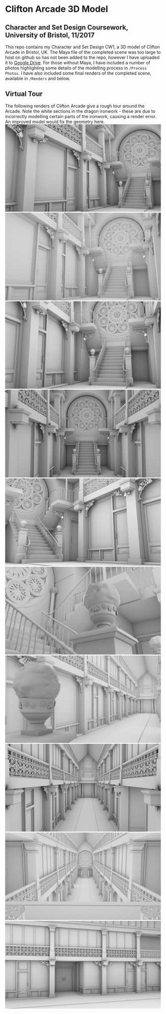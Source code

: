 # Clifton Arcade 3D Model
## Character and Set Design Coursework, University of Bristol, 11/2017

This repo contains my Character and Set Design CW1, a 3D model of Clifton Arcade in Bristol, UK. The Maya file of the completed scene was too large to host on github so has not been added to the repo, however I have uploaded it to [Google Drive](https://drive.google.com/file/d/1yLdDkewARrG1NIaueAWC-CDYrxqzeLpb/view?usp=sharing). For those without Maya, I have included a number of photos highlighting some details of the modelling process in `/Process Photos`. I have also included some final renders of the completed scene, available in `/Renders` and below.

## Virtual Tour
The following renders of Clifton Arcade give a rough tour around the Arcade. Note the white sections in the dragon ironwork - these are due to incorrectly modelling certain parts of the ironwork, causing a render error. An improved model would fix the geometry here.
![Clifton Arcade](/Renders/CliftonArcade.png)
![Clifton Arcade - Stairs](/Renders/a.png)
![Clifton Arcade - Stairs](/Renders/c.png)
![Clifton Arcade - Stairs, Front](/Renders/d.png)
![Clifton Arcade - Stairs, Opposite](/Renders/n.png)
![Clifton Arcade - Topiary Detail](/Renders/f.png)
![Clifton Arcade - Facing Entrance](/Renders/e.png)
![Clifton Arcade - Facing Entrance](/Renders/h.png)
![Clifton Arcade - From Balcony](/Renders/j.png)
![Clifton Arcade - Side Exit](/Renders/m.png)
